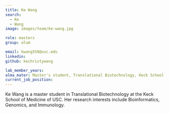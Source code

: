```yaml
---
title: Ke Wang
search:
  - Ke
  - Wang
image: images/team/ke-wang.jpg

role: masters
group: alum

email: kwang558@usc.edu
linkedin: 
github: kechristywang

lab_member_years:
alma_mater: Master's student, Translational Biotechnology, Keck School of Medicine of USC
current_job_position:
---
```


Ke Wang is a master student in Translational Biotechnology at the Keck School of Medicine of USC. Her research interests include Bioinformatics, Genomics, and Immunology.
